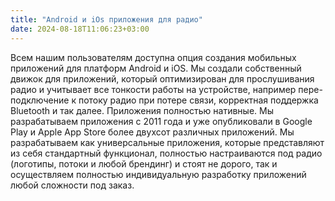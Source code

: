 ```yaml
---
title: "Android и iOs приложения для радио"
date: 2024-08-18T11:06:23+03:00
---
```


Всем нашим пользователям доступна опция создания мобильных приложений для платформ Android и iOS. Мы создали собственный движок для приложений, который оптимизирован для прослушивания радио и учитывает все тонкости работы на устройстве, например пере-подключение к потоку радио при потере связи, корректная поддержка Bluetooth и так далее. Приложения полностью нативные. Мы разрабатываем приложения с 2011 года и уже опубликовали в Google Play и Apple App Store более двухсот различных приложений. Мы разрабатываем как универсальные приложения, которые представляют из себя стандартный функционал, полностью настраиваются под радио (логотипы, потоки и любой брендинг) и стоят не дорого, так и осуществляем полностью индивидуальную разработку приложений любой сложности под заказ.